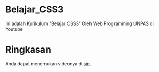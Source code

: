 # Belajar_CSS3
Ini adalah Kurikulum "Belajar CSS3" Oleh  Web Programming UNPAS di Youtube

# Ringkasan
Anda dapat menemukan videonya di <a href="https://www.youtube.com/c/WebProgrammingUNPAS">sini<a/> .
